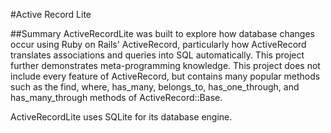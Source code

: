 #Active Record Lite

##Summary
ActiveRecordLite was built to explore how database changes occur using Ruby on Rails' ActiveRecord, particularly how ActiveRecord translates associations and queries into SQL automatically. This project further demonstrates meta-programming knowledge. This project does not include every feature of ActiveRecord, but contains many popular methods such as the find, where, has_many, belongs_to, has_one_through, and has_many_through methods of ActiveRecord::Base.

ActiveRecordLite uses SQLite for its database engine.
